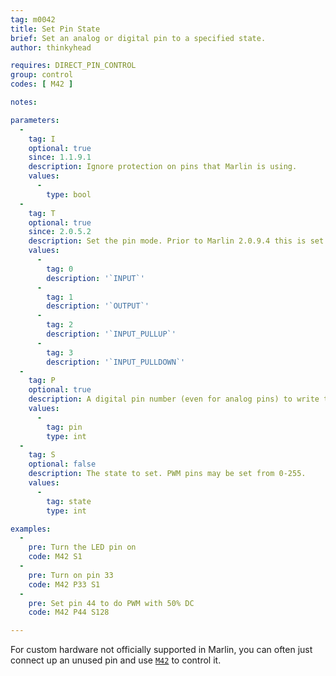 ```yaml
---
tag: m0042
title: Set Pin State
brief: Set an analog or digital pin to a specified state.
author: thinkyhead

requires: DIRECT_PIN_CONTROL
group: control
codes: [ M42 ]

notes:

parameters:
  -
    tag: I
    optional: true
    since: 1.1.9.1
    description: Ignore protection on pins that Marlin is using.
    values:
      -
        type: bool
  -
    tag: T
    optional: true
    since: 2.0.5.2
    description: Set the pin mode. Prior to Marlin 2.0.9.4 this is set with the `M` parameter.
    values:
      -
        tag: 0
        description: '`INPUT`'
      -
        tag: 1
        description: '`OUTPUT`'
      -
        tag: 2
        description: '`INPUT_PULLUP`'
      -
        tag: 3
        description: '`INPUT_PULLDOWN`'
  -
    tag: P
    optional: true
    description: A digital pin number (even for analog pins) to write to. (`LED_PIN` if omitted)
    values:
      -
        tag: pin
        type: int
  -
    tag: S
    optional: false
    description: The state to set. PWM pins may be set from 0-255.
    values:
      -
        tag: state
        type: int

examples:
  -
    pre: Turn the LED pin on
    code: M42 S1
  -
    pre: Turn on pin 33
    code: M42 P33 S1
  -
    pre: Set pin 44 to do PWM with 50% DC
    code: M42 P44 S128

---
```


For custom hardware not officially supported in Marlin, you can often just connect up an unused pin and use [`M42`](/docs/gcode/M042.html) to control it.
